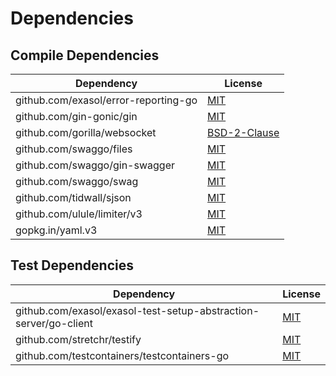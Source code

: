 <!-- @formatter:off -->
# Dependencies

## Compile Dependencies

| Dependency                           | License           |
| ------------------------------------ | ----------------- |
| github.com/exasol/error-reporting-go | [MIT][0]          |
| github.com/gin-gonic/gin             | [MIT][1]          |
| github.com/gorilla/websocket         | [BSD-2-Clause][2] |
| github.com/swaggo/files              | [MIT][3]          |
| github.com/swaggo/gin-swagger        | [MIT][4]          |
| github.com/swaggo/swag               | [MIT][5]          |
| github.com/tidwall/sjson             | [MIT][6]          |
| github.com/ulule/limiter/v3          | [MIT][7]          |
| gopkg.in/yaml.v3                     | [MIT][8]          |

## Test Dependencies

| Dependency                                                       | License   |
| ---------------------------------------------------------------- | --------- |
| github.com/exasol/exasol-test-setup-abstraction-server/go-client | [MIT][9]  |
| github.com/stretchr/testify                                      | [MIT][10] |
| github.com/testcontainers/testcontainers-go                      | [MIT][11] |

[0]: https://github.com/exasol/error-reporting-go/blob/v0.2.0/LICENSE
[1]: https://github.com/gin-gonic/gin/blob/v1.9.1/LICENSE
[2]: https://github.com/gorilla/websocket/blob/v1.5.0/LICENSE
[3]: https://github.com/swaggo/files/blob/v1.0.1/LICENSE
[4]: https://github.com/swaggo/gin-swagger/blob/v1.6.0/LICENSE
[5]: https://github.com/swaggo/swag/blob/v1.16.1/license
[6]: https://github.com/tidwall/sjson/blob/v1.2.5/LICENSE
[7]: https://github.com/ulule/limiter/blob/v3.11.2/LICENSE
[8]: https://github.com/go-yaml/yaml/blob/v3.0.1/LICENSE
[9]: https://github.com/exasol/exasol-test-setup-abstraction-server/blob/HEAD/go-client/LICENSE
[10]: https://github.com/stretchr/testify/blob/HEAD/LICENSE
[11]: https://github.com/testcontainers/testcontainers-go/blob/HEAD/LICENSE
